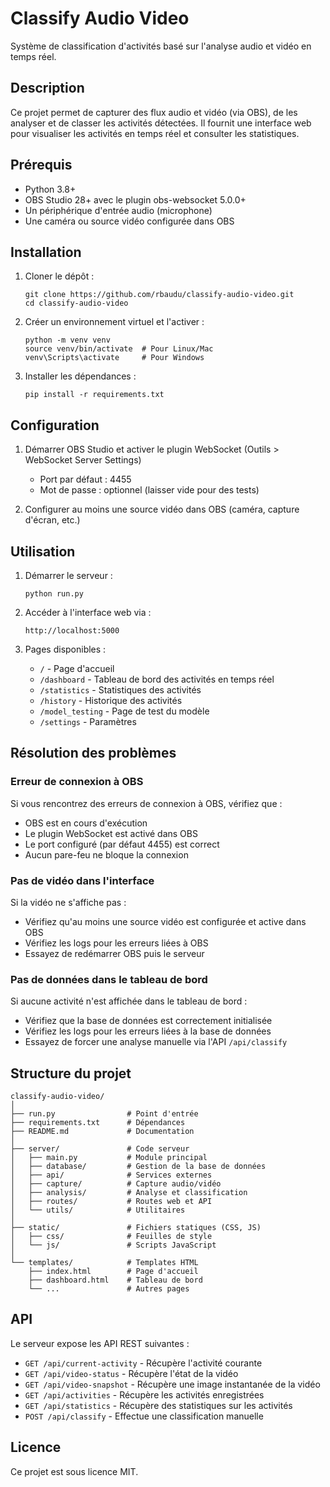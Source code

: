 # Classify Audio Video

Système de classification d'activités basé sur l'analyse audio et vidéo en temps réel.

## Description

Ce projet permet de capturer des flux audio et vidéo (via OBS), de les analyser et de classer les activités détectées. Il fournit une interface web pour visualiser les activités en temps réel et consulter les statistiques.

## Prérequis

- Python 3.8+
- OBS Studio 28+ avec le plugin obs-websocket 5.0.0+
- Un périphérique d'entrée audio (microphone)
- Une caméra ou source vidéo configurée dans OBS

## Installation

1. Cloner le dépôt :
   ```
   git clone https://github.com/rbaudu/classify-audio-video.git
   cd classify-audio-video
   ```

2. Créer un environnement virtuel et l'activer :
   ```
   python -m venv venv
   source venv/bin/activate  # Pour Linux/Mac
   venv\Scripts\activate     # Pour Windows
   ```

3. Installer les dépendances :
   ```
   pip install -r requirements.txt
   ```

## Configuration

1. Démarrer OBS Studio et activer le plugin WebSocket (Outils > WebSocket Server Settings)
   - Port par défaut : 4455
   - Mot de passe : optionnel (laisser vide pour des tests)

2. Configurer au moins une source vidéo dans OBS (caméra, capture d'écran, etc.)

## Utilisation

1. Démarrer le serveur :
   ```
   python run.py
   ```

2. Accéder à l'interface web via :
   ```
   http://localhost:5000
   ```

3. Pages disponibles :
   - `/` - Page d'accueil
   - `/dashboard` - Tableau de bord des activités en temps réel
   - `/statistics` - Statistiques des activités
   - `/history` - Historique des activités
   - `/model_testing` - Page de test du modèle
   - `/settings` - Paramètres

## Résolution des problèmes

### Erreur de connexion à OBS

Si vous rencontrez des erreurs de connexion à OBS, vérifiez que :
- OBS est en cours d'exécution
- Le plugin WebSocket est activé dans OBS
- Le port configuré (par défaut 4455) est correct
- Aucun pare-feu ne bloque la connexion

### Pas de vidéo dans l'interface

Si la vidéo ne s'affiche pas :
- Vérifiez qu'au moins une source vidéo est configurée et active dans OBS
- Vérifiez les logs pour les erreurs liées à OBS
- Essayez de redémarrer OBS puis le serveur

### Pas de données dans le tableau de bord

Si aucune activité n'est affichée dans le tableau de bord :
- Vérifiez que la base de données est correctement initialisée
- Vérifiez les logs pour les erreurs liées à la base de données
- Essayez de forcer une analyse manuelle via l'API `/api/classify`

## Structure du projet

```
classify-audio-video/
│
├── run.py                # Point d'entrée
├── requirements.txt      # Dépendances
├── README.md             # Documentation
│
├── server/               # Code serveur
│   ├── main.py           # Module principal
│   ├── database/         # Gestion de la base de données
│   ├── api/              # Services externes
│   ├── capture/          # Capture audio/vidéo
│   ├── analysis/         # Analyse et classification
│   ├── routes/           # Routes web et API
│   └── utils/            # Utilitaires
│
├── static/               # Fichiers statiques (CSS, JS)
│   ├── css/              # Feuilles de style
│   └── js/               # Scripts JavaScript
│
└── templates/            # Templates HTML
    ├── index.html        # Page d'accueil
    ├── dashboard.html    # Tableau de bord
    └── ...               # Autres pages
```

## API

Le serveur expose les API REST suivantes :

- `GET /api/current-activity` - Récupère l'activité courante
- `GET /api/video-status` - Récupère l'état de la vidéo
- `GET /api/video-snapshot` - Récupère une image instantanée de la vidéo
- `GET /api/activities` - Récupère les activités enregistrées
- `GET /api/statistics` - Récupère des statistiques sur les activités
- `POST /api/classify` - Effectue une classification manuelle

## Licence

Ce projet est sous licence MIT.
